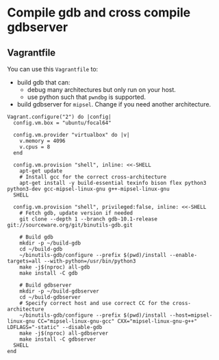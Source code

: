 # Compile gdb and cross compile gdbserver
## Vagrantfile
You can use this `Vagrantfile` to:

- build gdb that can:
  - debug many architectures but only run on your host.
  - use python such that `pwndbg` is supported.
- build gdbserver for `mipsel`. Change if you need another architecture.

```
Vagrant.configure("2") do |config|
  config.vm.box = "ubuntu/focal64"

  config.vm.provider "virtualbox" do |v|
    v.memory = 4096
    v.cpus = 8
  end

  config.vm.provision "shell", inline: <<-SHELL
    apt-get update
    # Install gcc for the correct cross-architecture
    apt-get install -y build-essential texinfo bison flex python3 python3-dev gcc-mipsel-linux-gnu g++-mipsel-linux-gnu
  SHELL

  config.vm.provision "shell", privileged:false, inline: <<-SHELL
    # Fetch gdb, update version if needed
    git clone --depth 1 --branch gdb-10.1-release git://sourceware.org/git/binutils-gdb.git

    # Build gdb
    mkdir -p ~/build-gdb
    cd ~/build-gdb
    ~/binutils-gdb/configure --prefix $(pwd)/install --enable-targets=all --with-python=/usr/bin/python3
    make -j$(nproc) all-gdb
    make install -C gdb

    # Build gdbserver
    mkdir -p ~/build-gdbserver
    cd ~/build-gdbserver
    # Specify correct host and use correct CC for the cross-architecture
    ~/binutils-gdb/configure --prefix $(pwd)/install --host=mipsel-linux-gnu CC="mipsel-linux-gnu-gcc" CXX="mipsel-linux-gnu-g++" LDFLAGS="-static" --disable-gdb
    make -j$(nproc) all-gdbserver
    make install -C gdbserver
  SHELL
end
```
